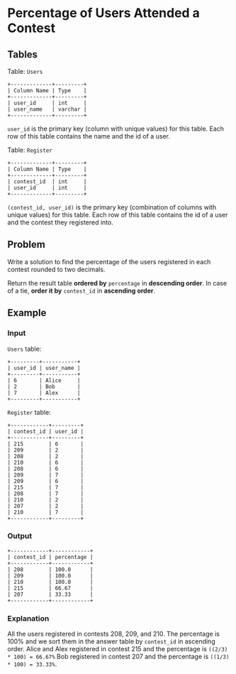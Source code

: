 # Percentage of Users Attended a Contest

## Tables

Table: `Users`

```
+-------------+---------+
| Column Name | Type    |
+-------------+---------+
| user_id     | int     |
| user_name   | varchar |
+-------------+---------+
```

`user_id` is the primary key (column with unique values) for this table.
Each row of this table contains the name and the id of a user.

Table: `Register`

```
+-------------+---------+
| Column Name | Type    |
+-------------+---------+
| contest_id  | int     |
| user_id     | int     |
+-------------+---------+
```

`(contest_id, user_id)` is the primary key (combination of columns with unique
values) for this table.
Each row of this table contains the id of a user and the contest they registered
into.

## Problem

Write a solution to find the percentage of the users registered in each contest
rounded to two decimals.

Return the result table **ordered by** `percentage` in **descending order**. In case of a
tie, **order it by** `contest_id` in **ascending order**.

## Example

### Input

`Users` table:

```
+---------+-----------+
| user_id | user_name |
+---------+-----------+
| 6       | Alice     |
| 2       | Bob       |
| 7       | Alex      |
+---------+-----------+
```

`Register` table:

```
+------------+---------+
| contest_id | user_id |
+------------+---------+
| 215        | 6       |
| 209        | 2       |
| 208        | 2       |
| 210        | 6       |
| 208        | 6       |
| 209        | 7       |
| 209        | 6       |
| 215        | 7       |
| 208        | 7       |
| 210        | 2       |
| 207        | 2       |
| 210        | 7       |
+------------+---------+
```

### Output

```
+------------+------------+
| contest_id | percentage |
+------------+------------+
| 208        | 100.0      |
| 209        | 100.0      |
| 210        | 100.0      |
| 215        | 66.67      |
| 207        | 33.33      |
+------------+------------+
```

### Explanation

All the users registered in contests 208, 209, and 210. The percentage is 100%
and we sort them in the answer table by `contest_id` in ascending order.
Alice and Alex registered in contest 215 and the percentage is
`((2/3) * 100) = 66.67%`
Bob registered in contest 207 and the percentage is `((1/3) * 100) = 33.33%`.
